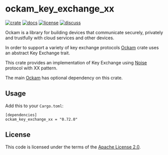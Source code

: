 # ockam_key_exchange_xx

[![crate][crate-image]][crate-link]
[![docs][docs-image]][docs-link]
[![license][license-image]][license-link]
[![discuss][discuss-image]][discuss-link]

Ockam is a library for building devices that communicate securely, privately
and trustfully with cloud services and other devices.

In order to support a variety of key exchange protocols [Ockam][main-ockam-crate-link] crate uses an abstract Key Exchange trait.

This crate provides an implementation of Key Exchange using [Noise][noise-protocol-framework] protocol with XX pattern.

The main [Ockam][main-ockam-crate-link] has optional dependency on this crate.

## Usage

Add this to your `Cargo.toml`:

```
[dependencies]
ockam_key_exchange_xx = "0.72.0"
```

## License

This code is licensed under the terms of the [Apache License 2.0][license-link].

[main-ockam-crate-link]: https://crates.io/crates/ockam
[ockam-vault-crate-link]: https://crates.io/crates/ockam_key_exchange_xx

[crate-image]: https://img.shields.io/crates/v/ockam_key_exchange_xx.svg
[crate-link]: https://crates.io/crates/ockam_key_exchange_xx

[docs-image]: https://docs.rs/ockam_key_exchange_xx/badge.svg
[docs-link]: https://docs.rs/ockam_key_exchange_xx

[license-image]: https://img.shields.io/badge/License-Apache%202.0-green.svg
[license-link]: https://github.com/build-trust/ockam/blob/HEAD/LICENSE

[discuss-image]: https://img.shields.io/badge/Discuss-Github%20Discussions-ff70b4.svg
[discuss-link]: https://github.com/build-trust/ockam/discussions

[noise-protocol-framework]: http://www.noiseprotocol.org/noise.html
